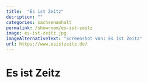 ```yaml
---
title:  "Es ist Zeitz"
decription: ""
categories: sachsenanhalt
permalink: /showroom/es-ist-zeitz
image: es-ist-zeitz.jpg
imageAlternativeText: "Screenshot von: Es ist Zeitz"
url: https://www.esistzeitz.de/
---
```


# Es ist Zeitz